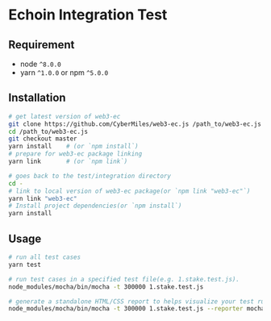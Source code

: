 # Echoin Integration Test

## Requirement

- node `^8.0.0`
- yarn `^1.0.0` or npm `^5.0.0`

## Installation

```bash
# get latest version of web3-ec
git clone https://github.com/CyberMiles/web3-ec.js /path_to/web3-ec.js
cd /path_to/web3-ec.js
git checkout master
yarn install    # (or `npm install`)
# prepare for web3-ec package linking
yarn link       # (or `npm link`)

# goes back to the test/integration directory
cd -
# link to local version of web3-ec package(or `npm link "web3-ec"`)
yarn link "web3-ec"
# Install project dependencies(or `npm install`)
yarn install
```

## Usage

```bash
# run all test cases
yarn test

# run test cases in a specified test file(e.g. 1.stake.test.js).
node_modules/mocha/bin/mocha -t 300000 1.stake.test.js

# generate a standalone HTML/CSS report to helps visualize your test runs
node_modules/mocha/bin/mocha -t 300000 1.stake.test.js --reporter mochawesome
```
